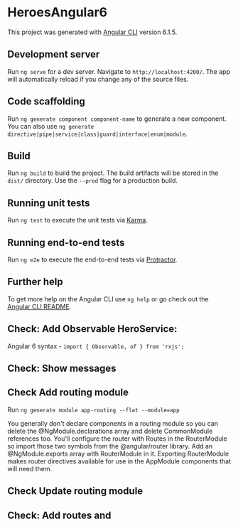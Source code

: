 # HeroesAngular6

This project was generated with [Angular CLI](https://github.com/angular/angular-cli) version 6.1.5.

## Development server

Run `ng serve` for a dev server. Navigate to `http://localhost:4200/`. The app will automatically reload if you change any of the source files.

## Code scaffolding

Run `ng generate component component-name` to generate a new component. You can also use `ng generate directive|pipe|service|class|guard|interface|enum|module`.

## Build

Run `ng build` to build the project. The build artifacts will be stored in the `dist/` directory. Use the `--prod` flag for a production build.

## Running unit tests

Run `ng test` to execute the unit tests via [Karma](https://karma-runner.github.io).

## Running end-to-end tests

Run `ng e2e` to execute the end-to-end tests via [Protractor](http://www.protractortest.org/).

## Further help

To get more help on the Angular CLI use `ng help` or go check out the [Angular CLI README](https://github.com/angular/angular-cli/blob/master/README.md).

## Check: Add Observable HeroService:
Angular 6 syntax - ```import { Observable, of } from 'rxjs';```

## Check: Show messages

## Check Add routing module
Run ```ng generate module app-routing --flat --module=app```

You generally don't declare components in a routing module so you can delete the @NgModule.declarations array and delete CommonModule references too.
You'll configure the router with Routes in the RouterModule so import those two symbols from the @angular/router library.
Add an @NgModule.exports array with RouterModule in it. Exporting RouterModule makes router directives available for use in the AppModule components that will need them.

## Check Update routing module

## Check: Add routes and <router-outlet></router-outlet>


